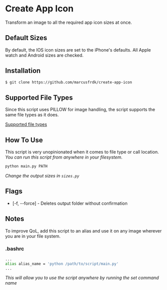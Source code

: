 # Create App Icon

Transform an image to all the required app icon sizes at once.

## Default Sizes

By default, the IOS icon sizes are set to the iPhone's defaults. All Apple watch and Android sizes are checked.

## Installation

```bash
$ git clone https://github.com/marcusfrdk/create-app-icon
```

## Supported File Types

Since this script uses PILLOW for image handling, the script supports the same file types as it does.

[Supported file types](https://pillow.readthedocs.io/en/stable/handbook/image-file-formats.html)

## How To Use

This script is very unopinionated when it comes to file type or call location. _You can run this script from anywhere in your filesystem._

```bash
python main.py PATH
```

_Change the output sizes in `sizes.py`_

## Flags

- [-f, --force] - Deletes output folder without confirmation

## Notes

To improve QoL, add this script to an alias and use it on any image wherever you are in your file system.

### .bashrc

```bash
...
alias alias_name = 'python /path/to/script/main.py'
...
```

_This will allow you to use the script anywhere by running the set command name_
